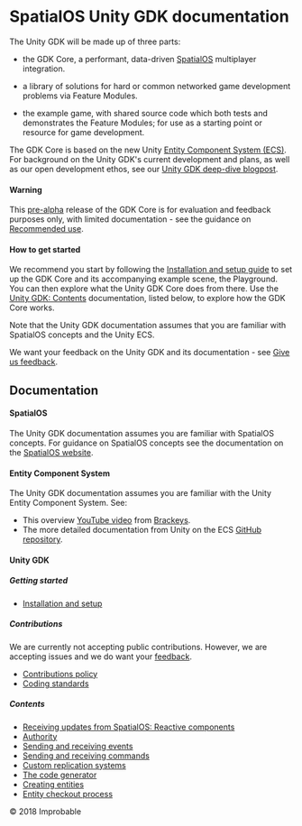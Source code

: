 # SpatialOS Unity GDK documentation

The Unity GDK will be made up of three parts: 

* the GDK Core, a performant, data-driven [SpatialOS](https://docs.improbable.io/reference/latest/shared/concepts/spatialos) multiplayer integration.

* a library of solutions for hard or common networked game development problems via Feature Modules.

* the example game, with shared source code which both tests and demonstrates the Feature Modules; for use as a starting point or resource for game development.

The GDK Core is based on the new Unity [Entity Component System (ECS)](https://unity3d.com/unity/features/job-system-ECS). For background on the Unity GDK's current development and plans, as well as our open development ethos, see our [Unity GDK deep-dive blogpost](https://improbable.io/games/blog/unity-gdk-deepdive-1).

#### Warning
This [pre-alpha](https://docs.improbable.io/reference/latest/shared/release-policy#maturity-stages) release of the GDK Core is for evaluation and feedback purposes only, with limited documentation - see the guidance on [Recommended use](../README.md#recommended-use).

#### How to get started
We recommend you start by following the [Installation and setup guide](setup-and-installing.md) to set up the GDK Core and its accompanying example scene, the Playground. You can then explore what the Unity GDK Core does from there. Use the [Unity GDK: Contents](#contents) documentation, listed below, to explore how the GDK Core works.

Note that the Unity GDK documentation assumes that you are familiar with SpatialOS concepts and the Unity ECS.

We want your feedback on the Unity GDK and its documentation - see [Give us feedback](../README.md#give-us-feedback).

## Documentation 

#### SpatialOS
The Unity GDK documentation assumes you are familiar with SpatialOS concepts. For guidance on SpatialOS concepts see the documentation on the [SpatialOS website](https://docs.improbable.io/reference/latest/shared/concepts/spatialos). 

#### Entity Component System
The Unity GDK documentation assumes you are familiar with the Unity Entity Component System. See:
* This overview [YouTube video](https://www.youtube.com/watch?v=_U9wRgQyy6s) from [Brackeys](http://brackeys.com/).
* The more detailed documentation from Unity on the ECS [GitHub repository](https://github.com/Unity-Technologies/EntityComponentSystemSamples/blob/master/Documentation/index.md).

#### Unity GDK

##### Getting started
* [Installation and setup](setup-and-installing.md)

##### Contributions
We are currently not accepting public contributions. However, we are accepting issues and we do
 want your [feedback](../README.md#give-us-feedback).
* [Contributions policy](https://github.com/spatialos/UnityGDK/blob/master/CONTRIBUTING.md)
* [Coding standards](contributions/unity-gdk-coding-standards.md)

##### Contents
* [Receiving updates from SpatialOS: Reactive components](content/reactive-components.md)
* [Authority](content/authority.md)
* [Sending and receiving events](content/events.md)
* [Sending and receiving commands](content/commands.md)
* [Custom replication systems](content/custom-replication-system.md)
* [The code generator](content/code-generator.md)
* [Creating entities](content/create-entity.md)
* [Entity checkout process](content/entity-checkout-process.md)

&copy; 2018 Improbable
